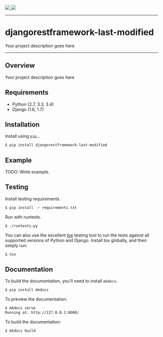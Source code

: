 <div class="badges">
    <a href="http://travis-ci.org/jatir/django-rest-framework-last-modified?branch=master">
        <img src="https://travis-ci.org/jatir/django-rest-framework-last-modified.svg?branch=masterr">
    </a>
    <a href="https://pypi.python.org/pypi/djangorestframework-last-modified">
        <img src="https://pypip.in/version/djangorestframework-last-modified/badge.svg">
    </a>
</div>

---

# djangorestframework-last-modified

Your project description goes here

---

## Overview

Your project description goes here

## Requirements

* Python (2.7, 3.3, 3.4)
* Django (1.6, 1.7)

## Installation

Install using `pip`...

```bash
$ pip install djangorestframework-last-modified
```

## Example

TODO: Write example.

## Testing

Install testing requirements.

```bash
$ pip install -r requirements.txt
```

Run with runtests.

```bash
$ ./runtests.py
```

You can also use the excellent [tox](http://tox.readthedocs.org/en/latest/) testing tool to run the tests against all supported versions of Python and Django. Install tox globally, and then simply run:

```bash
$ tox
```

## Documentation

To build the documentation, you'll need to install `mkdocs`.

```bash
$ pip install mkdocs
```

To preview the documentation:

```bash
$ mkdocs serve
Running at: http://127.0.0.1:8000/
```

To build the documentation:

```bash
$ mkdocs build
```
